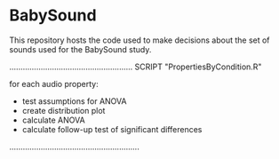 # BabySound

This repository hosts the code used to make decisions about the set of sounds used for the BabySound study.


.......................................................
SCRIPT "PropertiesByCondition.R"

for each audio property: 
- test assumptions for ANOVA
- create distribution plot
- calculate ANOVA
- calculate follow-up test of significant differences

..........................................................
